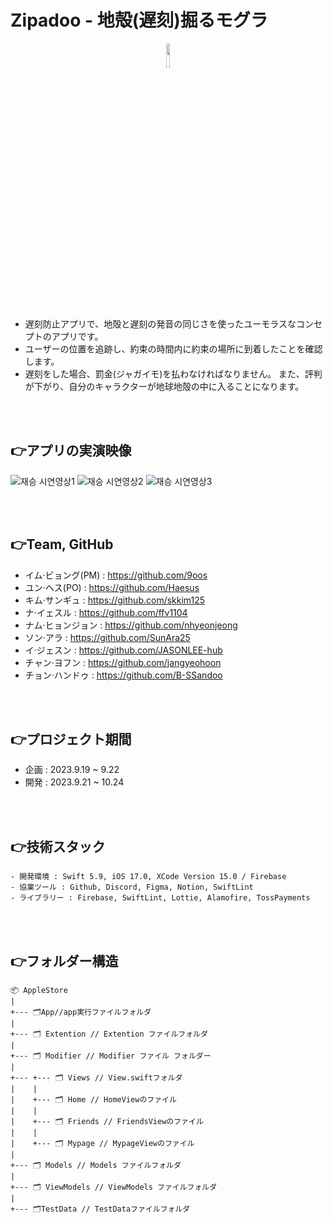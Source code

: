 # Zipadoo - 地殻(遅刻)掘るモグラ
<center><img src="https://github.com/JASONLEE-hub/ZIPADOO-in-TECHIT/assets/81094267/bc47145d-3e22-4be4-8ddc-e2a419ddf853" width="10%" height="10%"></center>
<br/><br/>

- 遅刻防止アプリで、地殻と遅刻の発音の同じさを使ったユーモラスなコンセプトのアプリです。
- ユーザーの位置を追跡し、約束の時間内に約束の場所に到着したことを確認します。
- 遅刻をした場合、罰金(ジャガイモ)を払わなければなりません。 また、評判が下がり、自分のキャラクターが地球地殻の中に入ることになります。
  
<br/><br/>

## 👉アプリの実演映像
![재승 시연영상1](https://github.com/JASONLEE-hub/ITDA/assets/81094267/46266f8b-799f-4588-b5c0-c15719f74e5b)
![재승 시연영상2](https://github.com/JASONLEE-hub/ITDA/assets/81094267/86bd1b46-cc34-46f8-8a1b-0b9b2de27af4)
![재승 시연영상3](https://github.com/JASONLEE-hub/ITDA/assets/81094267/88cf4a5f-d0ce-4df9-befa-aa6b8c434412)

<br/><br/>

## 👉Team, GitHub
  - イム·ビョング(PM) : https://github.com/9oos
  - ユン·ヘス(PO) : https://github.com/Haesus
  - キム·サンギュ : https://github.com/skkim125
  - ナ·イェスル : https://github.com/ffv1104
  - ナム·ヒョンジョン : https://github.com/nhyeonjeong
  - ソン·アラ : https://github.com/SunAra25
  - イ·ジェスン : https://github.com/JASONLEE-hub
  - チャン·ヨフン : https://github.com/jangyeohoon
  - チョン·ハンドゥ : https://github.com/B-SSandoo

<br/><br/>
 
## 👉プロジェクト期間
  - 企画 : 2023.9.19 ~ 9.22
  - 開発 : 2023.9.21 ~ 10.24

<br/><br/>

## 👉技術スタック
    - 開発環境 : Swift 5.9, iOS 17.0, XCode Version 15.0 / Firebase
    - 協業ツール : Github, Discord, Figma, Notion, SwiftLint
    - ライブラリー : Firebase, SwiftLint, Lottie, Alamofire, TossPayments

<br/><br/>

## 👉フォルダー構造
```
📦 AppleStore
|
+--- 🗂App//app実行ファイルフォルダ
|
+--- 🗂 Extention // Extention ファイルフォルダ
|
+--- 🗂 Modifier // Modifier ファイル フォルダー
|
+--- +--- 🗂 Views // View.swiftフォルダ
|    |
|    +--- 🗂 Home // HomeViewのファイル
|    |
|    +--- 🗂 Friends // FriendsViewのファイル
|    |
|    +--- 🗂 Mypage // MypageViewのファイル
|
+--- 🗂 Models // Models ファイルフォルダ
|
+--- 🗂 ViewModels // ViewModels ファイルフォルダ
|
+--- 🗂TestData // TestDataファイルフォルダ
```
